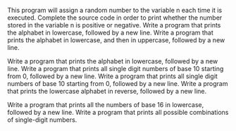 This program will assign a random number to the variable n each time it is executed. Complete the source code in order to print whether the number stored in the variable n is positive or negative.
Write a program that prints the alphabet in lowercase, followed by a new line.
Write a program that prints the alphabet in lowercase, and then in uppercase, followed by a new line.


Write a program that prints the alphabet in lowercase, followed by a new line.
Write a program that prints all single digit numbers of base 10 starting from 0, followed by a new line.
Write a program that prints all single digit numbers of base 10 starting from 0, followed by a new line.
Write a program that prints the lowercase alphabet in reverse, followed by a new line.


Write a program that prints all the numbers of base 16 in lowercase, followed by a new line.
Write a program that prints all possible combinations of single-digit numbers.
